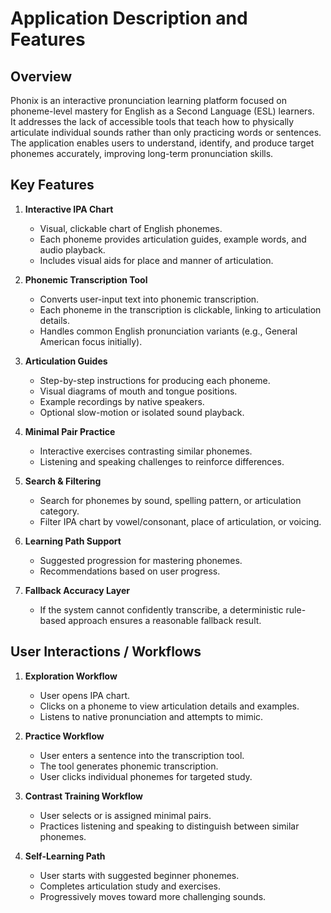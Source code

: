 # Application Description and Features

## Overview
Phonix is an interactive pronunciation learning platform focused on phoneme-level mastery for English as a Second Language (ESL) learners.  
It addresses the lack of accessible tools that teach how to physically articulate individual sounds rather than only practicing words or sentences.  
The application enables users to understand, identify, and produce target phonemes accurately, improving long-term pronunciation skills.

## Key Features
1. **Interactive IPA Chart**
   - Visual, clickable chart of English phonemes.
   - Each phoneme provides articulation guides, example words, and audio playback.
   - Includes visual aids for place and manner of articulation.

2. **Phonemic Transcription Tool**
   - Converts user-input text into phonemic transcription.
   - Each phoneme in the transcription is clickable, linking to articulation details.
   - Handles common English pronunciation variants (e.g., General American focus initially).

3. **Articulation Guides**
   - Step-by-step instructions for producing each phoneme.
   - Visual diagrams of mouth and tongue positions.
   - Example recordings by native speakers.
   - Optional slow-motion or isolated sound playback.

4. **Minimal Pair Practice**
   - Interactive exercises contrasting similar phonemes.
   - Listening and speaking challenges to reinforce differences.

5. **Search & Filtering**
   - Search for phonemes by sound, spelling pattern, or articulation category.
   - Filter IPA chart by vowel/consonant, place of articulation, or voicing.

6. **Learning Path Support**
   - Suggested progression for mastering phonemes.
   - Recommendations based on user progress.

7. **Fallback Accuracy Layer**
   - If the system cannot confidently transcribe, a deterministic rule-based approach ensures a reasonable fallback result.

## User Interactions / Workflows
1. **Exploration Workflow**
   - User opens IPA chart.
   - Clicks on a phoneme to view articulation details and examples.
   - Listens to native pronunciation and attempts to mimic.

2. **Practice Workflow**
   - User enters a sentence into the transcription tool.
   - The tool generates phonemic transcription.
   - User clicks individual phonemes for targeted study.

3. **Contrast Training Workflow**
   - User selects or is assigned minimal pairs.
   - Practices listening and speaking to distinguish between similar phonemes.

4. **Self-Learning Path**
   - User starts with suggested beginner phonemes.
   - Completes articulation study and exercises.
   - Progressively moves toward more challenging sounds.
